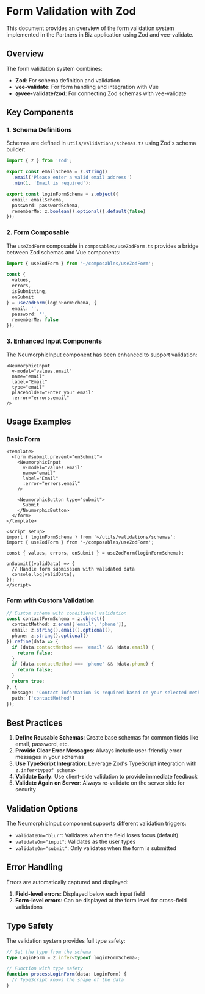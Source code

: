 # Form Validation with Zod

This document provides an overview of the form validation system implemented in the Partners in Biz application using Zod and vee-validate.

## Overview

The form validation system combines:
- **Zod**: For schema definition and validation
- **vee-validate**: For form handling and integration with Vue
- **@vee-validate/zod**: For connecting Zod schemas with vee-validate

## Key Components

### 1. Schema Definitions

Schemas are defined in `utils/validations/schemas.ts` using Zod's schema builder:

```typescript
import { z } from 'zod';

export const emailSchema = z.string()
  .email('Please enter a valid email address')
  .min(1, 'Email is required');

export const loginFormSchema = z.object({
  email: emailSchema,
  password: passwordSchema,
  rememberMe: z.boolean().optional().default(false)
});
```

### 2. Form Composable

The `useZodForm` composable in `composables/useZodForm.ts` provides a bridge between Zod schemas and Vue components:

```typescript
import { useZodForm } from '~/composables/useZodForm';

const { 
  values, 
  errors, 
  isSubmitting, 
  onSubmit 
} = useZodForm(loginFormSchema, {
  email: '',
  password: '',
  rememberMe: false
});
```

### 3. Enhanced Input Components

The NeumorphicInput component has been enhanced to support validation:

```vue
<NeumorphicInput
  v-model="values.email"
  name="email"
  label="Email"
  type="email"
  placeholder="Enter your email"
  :error="errors.email"
/>
```

## Usage Examples

### Basic Form

```vue
<template>
  <form @submit.prevent="onSubmit">
    <NeumorphicInput
      v-model="values.email"
      name="email"
      label="Email"
      :error="errors.email"
    />
    
    <NeumorphicButton type="submit">
      Submit
    </NeumorphicButton>
  </form>
</template>

<script setup>
import { loginFormSchema } from '~/utils/validations/schemas';
import { useZodForm } from '~/composables/useZodForm';

const { values, errors, onSubmit } = useZodForm(loginFormSchema);

onSubmit((validData) => {
  // Handle form submission with validated data
  console.log(validData);
});
</script>
```

### Form with Custom Validation

```typescript
// Custom schema with conditional validation
const contactFormSchema = z.object({
  contactMethod: z.enum(['email', 'phone']),
  email: z.string().email().optional(),
  phone: z.string().optional()
}).refine(data => {
  if (data.contactMethod === 'email' && !data.email) {
    return false;
  }
  if (data.contactMethod === 'phone' && !data.phone) {
    return false;
  }
  return true;
}, {
  message: 'Contact information is required based on your selected method',
  path: ['contactMethod']
});
```

## Best Practices

1. **Define Reusable Schemas**: Create base schemas for common fields like email, password, etc.
2. **Provide Clear Error Messages**: Always include user-friendly error messages in your schemas
3. **Use TypeScript Integration**: Leverage Zod's TypeScript integration with `z.infer<typeof schema>`
4. **Validate Early**: Use client-side validation to provide immediate feedback
5. **Validate Again on Server**: Always re-validate on the server side for security

## Validation Options

The NeumorphicInput component supports different validation triggers:

- `validateOn="blur"`: Validates when the field loses focus (default)
- `validateOn="input"`: Validates as the user types
- `validateOn="submit"`: Only validates when the form is submitted

## Error Handling

Errors are automatically captured and displayed:

1. **Field-level errors**: Displayed below each input field
2. **Form-level errors**: Can be displayed at the form level for cross-field validations

## Type Safety

The validation system provides full type safety:

```typescript
// Get the type from the schema
type LoginForm = z.infer<typeof loginFormSchema>;

// Function with type safety
function processLoginForm(data: LoginForm) {
  // TypeScript knows the shape of the data
}
```
